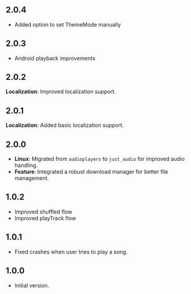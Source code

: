 ## 2.0.4

- Added option to set ThemeMode manually

## 2.0.3

- Android playback improvements

## 2.0.2

**Localization**: Improved localization support.

## 2.0.1

**Localization**: Added basic localization support.

## 2.0.0

- **Linux**: Migrated from `audioplayers` to `just_audio` for improved audio handling.
- **Feature**: Integrated a robust download manager for better file management.

## 1.0.2

- Improved shuffled flow
- Improved playTrack flow

## 1.0.1

- Fixed crashes when user tries to play a song.

## 1.0.0

- Initial version.
